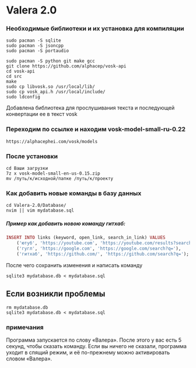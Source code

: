 # Valera 2.0

### Необходимые библиотеки и их установка для компиляции
```
sudo pacman -S sqlite
sudo pacman -S jsoncpp
sudo pacman -S portaudio
```

```
sudo pacman -S python git make gcc
git clone https://github.com/alphacep/vosk-api
cd vosk-api
cd src
make
sudo cp libvosk.so /usr/local/lib/
sudo cp vosk_api.h /usr/local/include/
sudo ldconfig
```

Добавлена библиотека для прослушивания текста и последующей конвертации ее в текст vosk
### Переходим по ссылке и находим vosk-model-small-ru-0.22
```
https://alphacephei.com/vosk/models
```
### После установки
```
cd Ваши загрузки
7z x vosk-model-small-en-us-0.15.zip
mv /путь/к/исходной/папке /путь/к/проекту
```

### Как добавить новые команды в базу данных
```
cd Valera-2.0/Database/
nvim || vim mydatabase.sql
```
##### Пример как добавить новою команду гитхаб:
```ruby
INSERT INTO links (keyword, open_link, search_in_link) VALUES
    ('ютуб', 'https://youtube.com', 'https://youtube.com/results?search_query='),
    ('гугл', 'https://google.com', 'https://google.com/search?q='),
    ('гитхаб', 'https://github.com/', 'https://github.com/search?q=');
```

После чего сохранить изменения и написать команду
```
sqlite3 mydatabase.db < mydatabase.sql
```

## Если возникли проблемы
```
rm mydatabase.db
sqlite3 mydatabase.db < mydatabase.sql
```


### примечания
Программа запускается по слову «Валера». После этого у вас есть 5 секунд, чтобы сказать команду. Если вы ничего не сказали, программа уходит в спящий режим, и её по-прежнему можно активировать словом «Валера».
